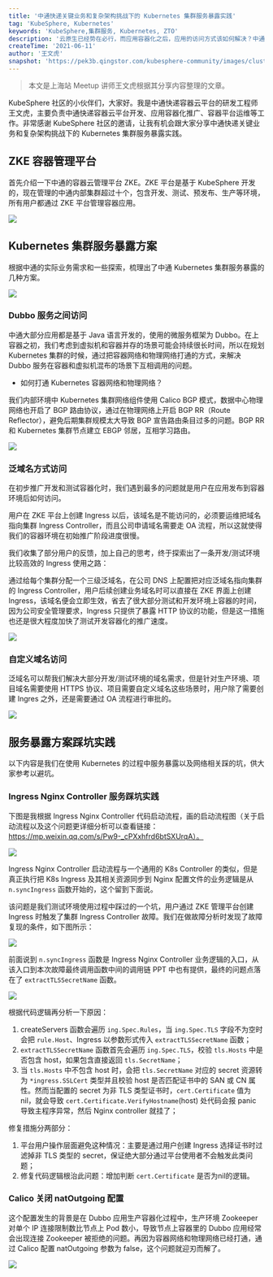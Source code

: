 ```yaml
---
title: '中通快递关键业务和复杂架构挑战下的 Kubernetes 集群服务暴露实践'
tag: 'KubeSphere, Kubernetes'
keywords: 'KubeSphere,集群服务, Kubernetes, ZTO'
description: '云原生已经势在必行，而应用容器化之后，应用的访问方式该如何解决？中通快递通过打通容器和物理网段以及 Ingress 解决了这一难题，以及当前的其他各种复杂场景问题。'
createTime: '2021-06-11'
author: '王文虎'
snapshot: 'https://pek3b.qingstor.com/kubesphere-community/images/cluster-zhongtong.jpeg'
---
```


> 本文是上海站 Meetup 讲师王文虎根据其分享内容整理的文章。

KubeSphere 社区的小伙伴们，大家好。我是中通快递容器云平台的研发工程师王文虎，主要负责中通快递容器云平台开发、应用容器化推广、容器平台运维等工作。非常感谢 KubeSphere 社区的邀请，让我有机会跟大家分享中通快递关键业务和复杂架构挑战下的 Kubernetes 集群服务暴露实践。

## ZKE 容器管理平台

首先介绍一下中通的容器云管理平台 ZKE。ZKE 平台是基于 KubeSphere 开发的，现在管理的中通内部集群超过十个，包含开发、测试、预发布、生产等环境，所有用户都通过 ZKE 平台管理容器应用。

![](https://pek3b.qingstor.com/kubesphere-community/images/ZKE.png)

## Kubernetes 集群服务暴露方案

根据中通的实际业务需求和一些探索，梳理出了中通 Kubernetes 集群服务暴露的几种方案。

![](https://pek3b.qingstor.com/kubesphere-community/images/暴露方案.png)

### Dubbo 服务之间访问

中通大部分应用都是基于 Java 语言开发的，使用的微服务框架为 Dubbo。在上容器之初，我们考虑到虚拟机和容器并存的场景可能会持续很长时间，所以在规划 Kubernetes 集群的时候，通过把容器网络和物理网络打通的方式，来解决 Dubbo 服务在容器和虚拟机混布的场景下互相调用的问题。

- 如何打通 Kubernetes 容器网络和物理网络？

我们内部环境中 Kubernetes 集群网络组件使用 Calico BGP 模式，数据中心物理网络也开启了 BGP 路由协议，通过在物理网络上开启 BGP RR（Route Reflector），避免后期集群规模太大导致 BGP 宣告路由条目过多的问题。BGP RR 和 Kubernetes 集群节点建立 EBGP 邻居，互相学习路由。

![](https://pek3b.qingstor.com/kubesphere-community/images/暴露方案-2.png)

### 泛域名方式访问

在初步推广开发和测试容器化时，我们遇到最多的问题就是用户在应用发布到容器环境后如何访问。

用户在 ZKE 平台上创建 Ingress 以后，该域名是不能访问的，必须要运维把域名指向集群 Ingress Controller，而且公司申请域名需要走 OA 流程，所以这就使得我们的容器环境在初始推广阶段进度很慢。

我们收集了部分用户的反馈，加上自己的思考，终于探索出了一条开发/测试环境比较高效的 Ingress 使用之路：

通过给每个集群分配一个三级泛域名，在公司 DNS 上配置把对应泛域名指向集群的 Ingress Controller，用户后续创建业务域名时可以直接在 ZKE 界面上创建 Ingress，该域名便会立即生效，省去了很大部分测试和开发环境上容器的时间，因为公司安全管理要求，Ingress 只提供了暴露 HTTP 协议的功能，但是这一措施也还是很大程度加快了测试开发容器化的推广速度。

![](https://pek3b.qingstor.com/kubesphere-community/images/暴露方案-3.png)

### 自定义域名访问

泛域名可以帮我们解决大部分开发/测试环境的域名需求，但是针对生产环境、项目域名需要使用 HTTPS 协议、项目需要自定义域名这些场景时，用户除了需要创建 Ingres 之外，还是需要通过 OA 流程进行审批的。

![](https://pek3b.qingstor.com/kubesphere-community/images/暴露方案-4.png)

## 服务暴露方案踩坑实践

以下内容是我们在使用 Kubernetes 的过程中服务暴露以及网络相关踩的坑，供大家参考以避坑。


### Ingress Nginx Controller 服务踩坑实践

下图是我根据 Ingress Nginx Controller 代码启动流程，画的启动流程图（关于启动流程以及这个问题更详细分析可以查看链接： https://mp.weixin.qq.com/s/Pw9-_cPXxhfrd6btSXUrqA）。

![](https://pek3b.qingstor.com/kubesphere-community/images/ingress-nginx-启动流程.png)

Ingress Nginx Controller 启动流程与一个通用的 K8s Controller 的类似，但是真正执行把 K8s Ingress 及其相关资源同步到 Nginx 配置文件的业务逻辑是从 `n.syncIngress` 函数开始的，这个留到下面说。

该问题是我们测试环境使用过程中踩过的一个坑，用户通过 ZKE 管理平台创建 Ingress 时触发了集群 Ingress Controller 故障。我们在做故障分析时发现了故障复现的条件，如下图所示：

![](https://pek3b.qingstor.com/kubesphere-community/images/踩坑实践-1.png)

前面说到 `n.syncIngress` 函数是 Ingress Nginx Controller 业务逻辑的入口，从该入口到本次故障最终调用函数中间的调用链 PPT 中也有提供，最终的问题点落在了 `extractTLSSecretName` 函数。

![](https://pek3b.qingstor.com/kubesphere-community/images/踩坑实践-2.png)

根据代码逻辑再分析一下原因：

1. createServers 函数会遍历 `ing.Spec.Rules`，当 `ing.Spec.TLS` 字段不为空时会把 `rule.Host`、Ingress 以参数形式传入 `extractTLSSecretName` 函数；
2. `extractTLSSecretName` 函数首先会遍历 `ing.Spec.TLS`，校验 `tls.Hosts` 中是否包含 host，如果包含直接返回 `tls.SecretName`；
3. 当 `tls.Hosts` 中不包含 host 时，会把 `tls.SecretName` 对应的 secret 资源转为 `*ingress.SSLCert` 类型并且校验 host 是否匹配证书中的 SAN 或 CN 属性。然而当配置的 secret 为非 TLS 类型证书时，`cert.Certificate` 值为 nil，就会导致 `cert.Certificate.VerifyHostname`(host) 处代码会报 panic 导致主程序异常，然后 Nginx controller 就挂了；

修复措施分两部分：

1. 平台用户操作层面避免这种情况：主要是通过用户创建 Ingress 选择证书时过滤掉非 TLS 类型的 secret，保证绝大部分通过平台使用者不会触发此类问题；
2. 修复代码逻辑根治此问题：增加判断 `cert.Certificate` 是否为nil的逻辑。
 
### Calico 关闭 natOutgoing 配置

这个配置发生的背景是在 Dubbo 应用生产容器化过程中，生产环境 Zookeeper 对单个 IP 连接限制数比节点上 Pod 数小，导致节点上容器里的 Dubbo 应用经常会出现连接 Zookeeper 被拒绝的问题。再因为容器网络和物理网络已经打通，通过 Calico 配置 natOutgoing 参数为  false，这个问题就迎刃而解了。

![](https://pek3b.qingstor.com/kubesphere-community/images/踩坑实践-3.png)